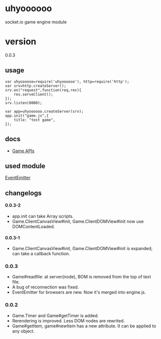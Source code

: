 # uhyoooooo
socket.io game engine module

# version
0\.0\.3

## usage
    var uhyoooooo=require('uhyoooooo'), http=require('http');
    var srv=http.createServer();
    srv.on("request",function(req,res){
        res.serveClient();
    });
    srv.listen(8080);

    var app=uhyoooooo.createServer(srv);
    app.init("game.js",{
        title: "test game",
    });

## docs
* [Game APIs](https://github.com/uhyo/uhyoooooo/blob/master/docs/game.md)

## used module
[EventEmitter](https://github.com/Wolfy87/EventEmitter)

## changelogs
#### 0\.0\.3-2
* app.init can take Array scripts.
* Game.ClientCanvasView#init, Game.ClientDOMView#init now use DOMContentLoaded.
#### 0\.0\.3-1
* Game.ClientCanvasView#init, Game.ClientDOMView#init is expanded; can take a callback function.
### 0\.0\.3
* Game#readfile: at server(node), BOM is removed from the top of text file.
* A bug of reconnection was fixed.
* EventEmitter for browsers are new. Now it's merged into engine.js.

### 0\.0\.2
* Game.Timer and Game#getTimer is added.
* Rerendering is improved. Less DOM nodes are rewrited.
* Game#getItem, game#newItem has a new attribute. It can be applied to any object.

